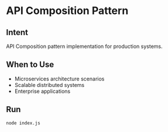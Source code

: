 # API Composition Pattern

## Intent
API Composition pattern implementation for production systems.

## When to Use
- Microservices architecture scenarios
- Scalable distributed systems
- Enterprise applications

## Run
```bash
node index.js
```

